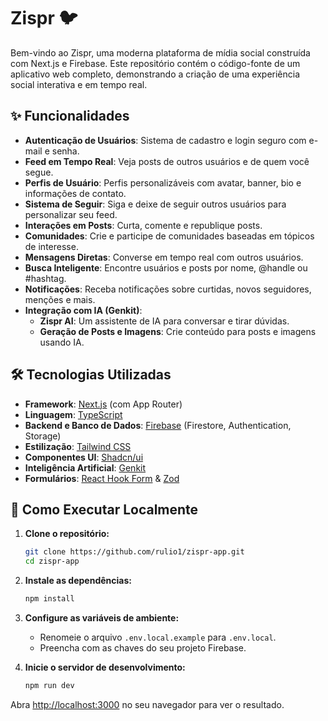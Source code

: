 # Zispr 🐦

Bem-vindo ao Zispr, uma moderna plataforma de mídia social construída com Next.js e Firebase. Este repositório contém o código-fonte de um aplicativo web completo, demonstrando a criação de uma experiência social interativa e em tempo real.

## ✨ Funcionalidades

- **Autenticação de Usuários**: Sistema de cadastro e login seguro com e-mail e senha.
- **Feed em Tempo Real**: Veja posts de outros usuários e de quem você segue.
- **Perfis de Usuário**: Perfis personalizáveis com avatar, banner, bio e informações de contato.
- **Sistema de Seguir**: Siga e deixe de seguir outros usuários para personalizar seu feed.
- **Interações em Posts**: Curta, comente e republique posts.
- **Comunidades**: Crie e participe de comunidades baseadas em tópicos de interesse.
- **Mensagens Diretas**: Converse em tempo real com outros usuários.
- **Busca Inteligente**: Encontre usuários e posts por nome, @handle ou #hashtag.
- **Notificações**: Receba notificações sobre curtidas, novos seguidores, menções e mais.
- **Integração com IA (Genkit)**:
  - **Zispr AI**: Um assistente de IA para conversar e tirar dúvidas.
  - **Geração de Posts e Imagens**: Crie conteúdo para posts e imagens usando IA.

## 🛠️ Tecnologias Utilizadas

- **Framework**: [Next.js](https://nextjs.org/) (com App Router)
- **Linguagem**: [TypeScript](https://www.typescriptlang.org/)
- **Backend e Banco de Dados**: [Firebase](https://firebase.google.com/) (Firestore, Authentication, Storage)
- **Estilização**: [Tailwind CSS](https://tailwindcss.com/)
- **Componentes UI**: [Shadcn/ui](https://ui.shadcn.com/)
- **Inteligência Artificial**: [Genkit](https://firebase.google.com/docs/genkit)
- **Formulários**: [React Hook Form](https://react-hook-form.com/) & [Zod](https://zod.dev/)

## 🚀 Como Executar Localmente

1. **Clone o repositório:**
   ```bash
   git clone https://github.com/rulio1/zispr-app.git
   cd zispr-app
   ```

2. **Instale as dependências:**
   ```bash
   npm install
   ```

3. **Configure as variáveis de ambiente:**
   - Renomeie o arquivo `.env.local.example` para `.env.local`.
   - Preencha com as chaves do seu projeto Firebase.

4. **Inicie o servidor de desenvolvimento:**
   ```bash
   npm run dev
   ```

Abra [http://localhost:3000](http://localhost:3000) no seu navegador para ver o resultado.
